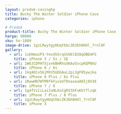 ```yaml
---
layout: produk-casinghp
title: Bucky The Winter Soldier iPhone Case
categories: iphone

# Produk
product-title: Bucky The Winter Soldier iPhone Case
harga: 90000
sku: hn-1809
image-drive: 1gzLRwytgyHUqtbbcZK3bh0HUl_7rnl9F
gallery:
  - url: 1sEHmazP3-YesXk5rqSVU6lB38qOBD4FS
    title: iPhone 5 / 5s / SE
  - url: 1W6JCDPHfXjxn6BHRhsOKAo5vcpKQPNkU
    title: iPhone 6 / 6s
  - url: 1kq4OCx5bjMXV5GDGAuL2pi3gF05ywjka
    title: iPhone 6 Plus / 6s Plus
  - url: 1RwwHN7WTM9fkFyvoUT0naxeaA0Ij0X36
    title: iPhone 7 / 8
  - url: 1g4fViCiLaiIoNLKnCgRV3XFuKkY7lzqk
    title: iPhone 7 Plus / 8 Plus
  - url: 1gzLRwytgyHUqtbbcZK3bh0HUl_7rnl9F
    title: iPhone X
---
```

